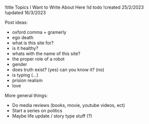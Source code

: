 !title Topics I Want to Write About Here
!id todo
!created 25/2/2023
!updated 16/3/2023

Post ideas:
- oxford comma + gramerly
- ego death
- what is this site for?
- is it healthy?
- whats with the name of this site?
- the proper role of a robot
- gender
- does truth exist? (yes) can you know it? (no)
- is typing (...)
- prision realism
- love

More general things:
- Do media reviews (books, movie, youtube videos, ect)
- Start a series on politics
- Maybe life update / story type stuff (?)